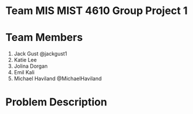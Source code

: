 # Team MIS MIST 4610 Group Project 1
# Team Members
1. Jack Gust @jackgust1
2. Katie Lee
3. Jolina Dorgan
4. Emil Kali
5. Michael Haviland @MichaelHaviland

# Problem Description
